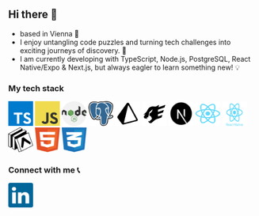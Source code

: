 ## Hi there 👋

- based in Vienna 🎡
- I enjoy untangling code puzzles and turning tech challenges into exciting journeys of discovery. 🧩
- I am currently developing with TypeScript, Node.js, PostgreSQL, React Native/Expo & Next.js, but always eagler to learn something new! 💡

### My tech stack

<img src='./icons/typescript.svg' height="50" width="50" />   <img src='./icons/logo-javascript.svg' height="50" width="50" /> <img src='./icons/nodejs-2.svg' height="50" width="50"/>  <img src='./icons/postgresql.svg' height="50" width="50"/> <img src='./icons/prisma.png' height="50" width="50" />  <img src='./icons/fastify.png' height="50" width="50"/>  <img src='./icons/nextjs.png' height="50" width="50"/> <img src='./icons/react-2.svg' height="50" width="50"/>  <img src='./icons/react-native-1.svg' height="50" width="50"/>  <img src='./icons/expo-1.svg' height="50" width="50"/>  <img src='./icons/html-1.svg' height="50" width="50"/>  <img src='./icons/css-3.svg' height="50" width="50"/> 

### Connect with me 📞

<a href="https://www.linkedin.com/in/judit-langer-vie/"><img src='./icons/linkedin-icon-2.svg' height="50" width="50" /></a>
<!--
**juditla/juditla** is a ✨ _special_ ✨ repository because its `README.md` (this file) appears on your GitHub profile.

Here are some ideas to get you started:

- 🔭 I’m currently working on ...
- 🌱 I’m currently learning ...
- 👯 I’m looking to collaborate on ...
- 🤔 I’m looking for help with ...
- 💬 Ask me about ...
- 📫 How to reach me: ...
- 😄 Pronouns: ...
- ⚡ Fun fact: ...
-->

